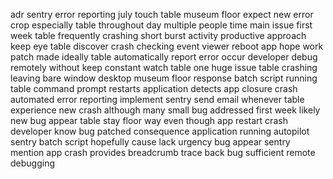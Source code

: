 adr sentry error reporting july touch table museum floor expect new error crop especially table throughout day multiple people time main issue first week table frequently crashing short burst activity productive approach keep eye table discover crash checking event viewer reboot app hope work patch made ideally table automatically report error occur developer debug remotely without keep constant watch table one huge issue table crashing leaving bare window desktop museum floor response batch script running table command prompt restarts application detects app closure crash automated error reporting implement sentry send email whenever table experience new crash although many small bug addressed first week likely new bug appear table stay floor way even though app restart crash developer know bug patched consequence application running autopilot sentry batch script hopefully cause lack urgency bug appear sentry mention app crash provides breadcrumb trace back bug sufficient remote debugging